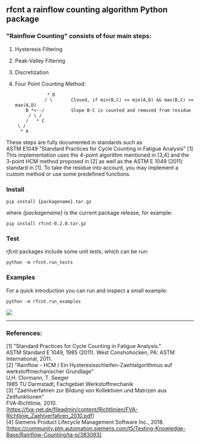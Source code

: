## **rfcnt** a rainflow counting algorithm Python package
  
### "Rainflow Counting" consists of four main steps:

  1. Hysteresis Filtering 
  2. Peak-Valley Filtering 
  3. Discretization 
  4. Four Point Counting Method: 

                     * D  
                    / \       Closed, if min(B,C) >= min(A,D) && max(B,C) <= max(A,D)  
             B *<--/          Slope B-C is counted and removed from residue  
              / \ /  
             /   * C  
          \ /  
           * A  

These steps are fully documented in standards such as  
ASTM E1049 "Standard Practices for Cycle Counting in Fatigue Analysis" [1]  
This implementation uses the 4-point algorithm mentioned in [3,4] and the 3-point HCM method proposed in [2] as well as the ASTM E 1049 (2011) standard in [1].
To take the residue into account, you may implement a custom method or use some
predefined functions.
 
### Install
    pip install {packagename}.tar.gz
where _{packagename}_ is the current package release, for example:

    pip install rfcnt-0.2.0.tar.gz

### Test
_rfcnt_ packages include some unit tests, which can be run:

    python -m rfcnt.run_tests
    
### Examples
For a quick introduction you can run and inspect a small example:

    python -m rfcnt.run_examples

![](jupyter_screenshot.png)

---
### References:
[1] "Standard Practices for Cycle Counting in Fatigue Analysis."  
    ASTM Standard E 1049, 1985 (2011). 
    West Conshohocken, PA: ASTM International, 2011.  
[2] "Rainflow - HCM / Ein Hysteresisschleifen-Zaehlalgorithmus auf werkstoffmechanischer Grundlage"  
    U.H. Clormann, T. Seeger  
    1985 TU Darmstadt, Fachgebiet Werkstoffmechanik  
[3] "Zaehlverfahren zur Bildung von Kollektiven und Matrizen aus Zeitfunktionen"  
    FVA-Richtlinie, 2010.  
    [https://fva-net.de/fileadmin/content/Richtlinien/FVA-Richtlinie_Zaehlverfahren_2010.pdf]  
[4] Siemens Product Lifecycle Management Software Inc., 2018.  
    [https://community.plm.automation.siemens.com/t5/Testing-Knowledge-Base/Rainflow-Counting/ta-p/383093]  
